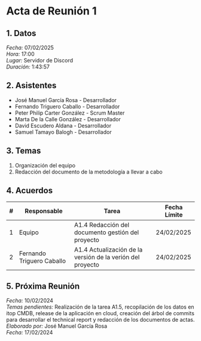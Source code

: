 # Acta de Reunión 1

## 1. Datos
*Fecha:* 07/02/2025  
*Hora:* 17:00  
*Lugar:* Servidor de Discord  
*Duración:* 1:43:57

## 2. Asistentes
- José Manuel García Rosa - Desarrollador
- Fernando Triguero Caballo - Desarrollador
- Peter Philip Carter González - Scrum Master
- Marta De la Calle González  - Desarrollador
- David Escudero Aldana - Desarrollador
- Samuel Tamayo Balogh - Desarrollador


## 3. Temas
1. Organización del equipo
2. Redacción del documento de la metodología a llevar a cabo

## 4. Acuerdos
| #  | Responsable | Tarea | Fecha Límite |
|----|------------|-------|--------------|
| 1  | Equipo   | A1.4 Redacción del documento gestión del proyecto | 24/02/2025 |
| 2  | Fernando Triguero Caballo  | A1.4 Actualización de la versión de la verión del proyecto | 24/02/2025 |


## 5. Próxima Reunión
*Fecha:* 10/02/2024  
*Temas pendientes:* Realización de la tarea A1.5, recopilación de los datos en itop CMDB, release de la aplicación en cloud,
creación del árbol de commits para desarrollar el technical report y redacción de los documentos de actas.  
*Elaborado por:* José Manuel García Rosa  
*Fecha:* 17/02/2024